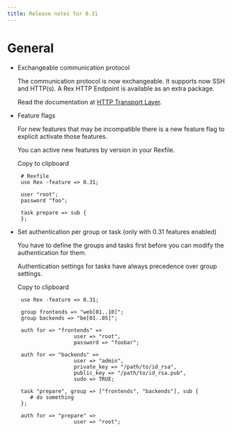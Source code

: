 ```yaml
---
title: Release notes for 0.31
---
```


# General

-   Exchangeable communication protocol

    The communication protocol is now exchangeable. It supports now SSH and HTTP(s). A Rex HTTP Endpoint is available as an extra package.

    Read the documentation at [HTTP Transport Layer](/howtos/http-transport.html).

-   Feature flags

    For new features that may be incompatible there is a new feature flag to explicit activate those features.

    You can active new features by version in your Rexfile.

    Copy to clipboard

         # Rexfile
         use Rex -feature => 0.31;
           
         user "root";
         password "foo";
          
         task prepare => sub {
         };

-   Set authentication per group or task (only with 0.31 features enabled)

    You have to define the groups and tasks first before you can modify the authentication for them.

    Authentication settings for tasks have always precedence over group settings.

    Copy to clipboard

         use Rex -feature => 0.31;
          
         group frontends => "web[01..10]";
         group backends => "be[01..05]";
           
         auth for => "frontends" => 
                          user => "root",
                          password => "foobar";
            
         auth for => "backends" =>
                          user => "admin",
                          private_key => "/path/to/id_rsa",
                          public_key => "/path/to/id_rsa.pub",
                          sudo => TRUE;
            
         task "prepare", group => ["frontends", "backends"], sub {
            # do something
         };
            
         auth for => "prepare" =>
                          user => "root";


